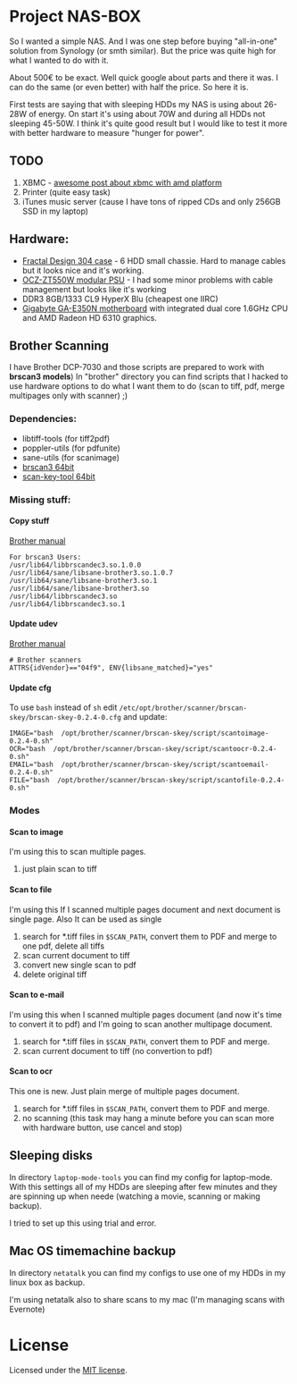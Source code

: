 # Project NAS-BOX

So I wanted a simple NAS. And I was one step before buying "all-in-one" solution from Synology (or smth similar). But the price was quite high for what I wanted to do with it.

About 500€ to be exact. Well quick google about parts and there it was. I can do the same (or even better) with half the price. So here it is.

First tests are saying that with sleeping HDDs my NAS is using about 26-28W of energy. On start it's using about 70W and during all HDDs not sleeping 45-50W.
I think it's quite good result but I would like to test it more with better hardware to measure "hunger for power".

## TODO
1. XBMC - [awesome post about xbmc with amd platform](http://forum.xbmc.org/showthread.php?tid=116996)
2. Printer (quite easy task)
3. iTunes music server (cause I have tons of ripped CDs and only 256GB SSD in my laptop)

## Hardware:
+ [Fractal Design 304 case](http://www.fractal-design.com/?view=product&category=2&prod=94) - 6 HDD small chassie. Hard to manage cables but it looks nice and it's working.
+ [OCZ-ZT550W modular PSU](http://ocz.com/consumer/psu/zt-series-550w-750w-power-supply) - I had some minor problems with cable management but looks like it's working
+ DDR3 8GB/1333 CL9 HyperX Blu (cheapest one IIRC)
+ [Gigabyte GA-E350N motherboard](http://www.gigabyte.us/products/product-page.aspx?pid=4264) with integrated dual core 1.6GHz CPU and AMD Radeon HD 6310 graphics.

## Brother Scanning

I have Brother DCP-7030 and those scripts are prepared to work with **brscan3 models**)
In "brother" directory you can find scripts that I hacked to use hardware options to do what I want them to do (scan to tiff, pdf, merge multipages only with scanner) ;)


### Dependencies:
+ libtiff-tools (for tiff2pdf)
+ poppler-utils (for pdfunite)
+ sane-utils (for scanimage)
+ [brscan3 64bit](http://welcome.solutions.brother.com/bsc/public_s/id/linux/en/download_scn.html#brscan3)
+ [scan-key-tool 64bit](http://welcome.solutions.brother.com/bsc/public_s/id/linux/en/download_scn.html#brscan3)

### Missing stuff:
#### Copy stuff
[Brother manual](http://welcome.solutions.brother.com/bsc/public_s/id/linux/en/faq_scn.html#f00101)

```
For brscan3 Users:
/usr/lib64/libbrscandec3.so.1.0.0
/usr/lib64/sane/libsane-brother3.so.1.0.7
/usr/lib64/sane/libsane-brother3.so.1
/usr/lib64/sane/libsane-brother3.so
/usr/lib64/libbrscandec3.so
/usr/lib64/libbrscandec3.so.1
```

#### Update udev
[Brother manual](http://welcome.solutions.brother.com/bsc/public_s/id/linux/en/instruction_scn1c.html#u9.10)

```
# Brother scanners
ATTRS{idVendor}=="04f9", ENV{libsane_matched}="yes"
```

#### Update cfg
To use ```bash``` instead of ```sh``` edit ```/etc/opt/brother/scanner/brscan-skey/brscan-skey-0.2.4-0.cfg``` and update:

```
IMAGE="bash  /opt/brother/scanner/brscan-skey/script/scantoimage-0.2.4-0.sh"
OCR="bash  /opt/brother/scanner/brscan-skey/script/scantoocr-0.2.4-0.sh"
EMAIL="bash  /opt/brother/scanner/brscan-skey/script/scantoemail-0.2.4-0.sh"
FILE="bash  /opt/brother/scanner/brscan-skey/script/scantofile-0.2.4-0.sh"
```

### Modes

#### Scan to image

I'm using this to scan multiple pages.

1. just plain scan to tiff

#### Scan to file

I'm using this If I scanned multiple pages document and next document is single page. Also It can be used as single 

1. search for *.tiff files in ```$SCAN_PATH```, convert them to PDF and merge to one pdf, delete all tiffs
2. scan current document to tiff
3. convert new single scan to pdf
4. delete original tiff

#### Scan to e-mail

I'm using this when I scanned multiple pages document (and now it's time to convert it to pdf) and I'm going to scan another multipage document.

1. search for *.tiff files in ```$SCAN_PATH```, convert them to PDF and merge.
2. scan current document to tiff (no convertion to pdf)

#### Scan to ocr

This one is new. Just plain merge of multiple pages document.

1. search for *.tiff files in ```$SCAN_PATH```, convert them to PDF and merge.
2. no scanning (this task may hang a minute before you can scan more with hardware button, use cancel and stop)


## Sleeping disks

In directory ```laptop-mode-tools``` you can find my config for laptop-mode. With this settings all of my HDDs are sleeping after few minutes and they are spinning up when neede (watching a movie, scanning or making backup).

I tried to set up this using trial and error.

## Mac OS timemachine backup

In directory ```netatalk``` you can find my configs to use one of my HDDs in my linux box as backup.

I'm using netatalk also to share scans to my mac (I'm managing scans with Evernote)

# License

Licensed under the [MIT license](http://opensource.org/licenses/MIT).